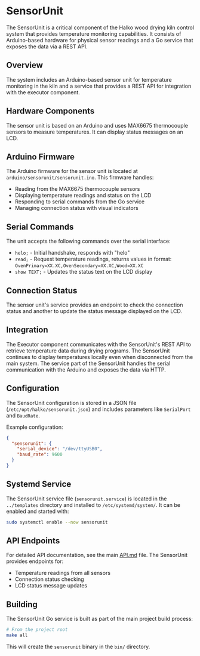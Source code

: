 # SensorUnit

The SensorUnit is a critical component of the Halko wood drying kiln control
system that provides temperature monitoring capabilities. It consists of
Arduino-based hardware for physical sensor readings and a Go service that
exposes the data via a REST API.

## Overview

The system includes an Arduino-based sensor unit for temperature monitoring in
the kiln and a service that provides a REST API for integration with the
executor component.

## Hardware Components

The sensor unit is based on an Arduino and uses MAX6675 thermocouple sensors
to measure temperatures. It can display status messages on an LCD.

## Arduino Firmware

The Arduino firmware for the sensor unit is located at
`arduino/sensorunit/sensorunit.ino`. This firmware handles:

- Reading from the MAX6675 thermocouple sensors
- Displaying temperature readings and status on the LCD
- Responding to serial commands from the Go service
- Managing connection status with visual indicators

## Serial Commands

The unit accepts the following commands over the serial interface:

- `helo;` - Initial handshake, responds with "helo"
- `read;` - Request temperature readings, returns values in format:
  `OvenPrimary=XX.XC,OvenSecondary=XX.XC,Wood=XX.XC`
- `show TEXT;` - Updates the status text on the LCD display

## Connection Status

The sensor unit's service provides an endpoint to check the connection status
and another to update the status message displayed on the LCD.

## Integration

The Executor component communicates with the SensorUnit's REST API to retrieve
temperature data during drying programs. The SensorUnit continues to display
temperatures locally even when disconnected from the main system. The service
part of the SensorUnit handles the serial communication with the Arduino and
exposes the data via HTTP.

## Configuration

The SensorUnit configuration is stored in a JSON file
(`/etc/opt/halko/sensorunit.json`) and includes parameters like `SerialPort`
and `BaudRate`.

Example configuration:

```json
{
  "sensorunit": {
    "serial_device": "/dev/ttyUSB0",
    "baud_rate": 9600
  }
}
```

## Systemd Service

The SensorUnit service file (`sensorunit.service`) is located in the
`../templates` directory and installed to `/etc/systemd/system/`. It can be
enabled and started with:

```bash
sudo systemctl enable --now sensorunit
```

## API Endpoints

For detailed API documentation, see the main [API.md](../API.md) file. The
SensorUnit provides endpoints for:

- Temperature readings from all sensors
- Connection status checking
- LCD status message updates

## Building

The SensorUnit Go service is built as part of the main project build process:

```bash
# From the project root
make all
```

This will create the `sensorunit` binary in the `bin/` directory.
